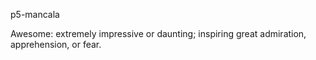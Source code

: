 p5-mancala

Awesome:
extremely impressive or daunting; inspiring great admiration, apprehension, or fear.
